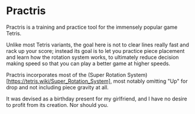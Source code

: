 # Practris

Practris is a training and practice tool for the immensely popular game Tetris.

Unlike most Tetris variants, the goal here is not to clear lines really fast and rack up your score; instead its goal is to let you practice piece placement and learn how the rotation system works, to ultimately reduce decision making speed so that you can play a better game at higher speeds.

Practris incorporates most of the (Super Rotation System)[https://tetris.wiki/Super_Rotation_System], most notably omitting "Up" for drop and not including piece gravity at all.

It was devised as a birthday present for my girlfriend, and I have no desire to profit from its creation.  Nor should you.

